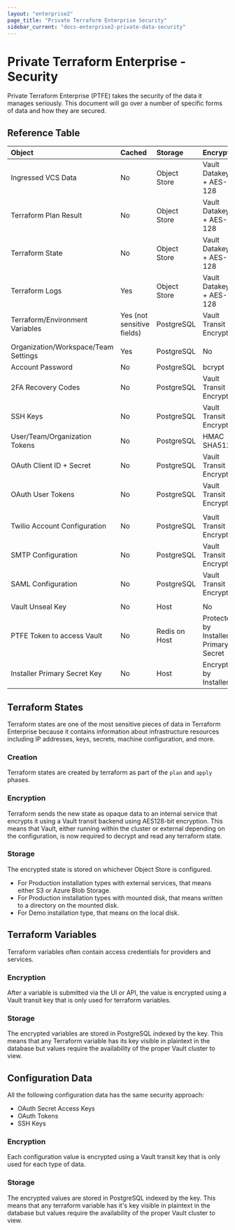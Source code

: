 ```yaml
---
layout: "enterprise2"
page_title: "Private Terraform Enterprise Security"
sidebar_current: "docs-enterprise2-private-data-security"
---
```


# Private Terraform Enterprise - Security

Private Terraform Enterprise (PTFE) takes the security of the data it manages
seriously. This document will go over a number of specific forms of data and how
they are secured.

## Reference Table

| Object                               | Cached                     | Storage       | Encrypted                             |
|:-------------------------------------|:---------------------------|:--------------|:--------------------------------------|
| Ingressed VCS Data                   | No                         | Object Store  | Vault Datakeys + AES-128              |
| Terraform Plan Result                | No                         | Object Store  | Vault Datakeys + AES-128              |
| Terraform State                      | No                         | Object Store  | Vault Datakeys + AES-128              |
| Terraform Logs                       | Yes                        | Object Store  | Vault Datakeys + AES-128              |
| Terraform/Environment Variables      | Yes (not sensitive fields) | PostgreSQL    | Vault Transit Encryption              |
|                                      |                            |               |                                       |
| Organization/Workspace/Team Settings | Yes                        | PostgreSQL    | No                                    |
| Account Password                     | No                         | PostgreSQL    | bcrypt                                |
| 2FA Recovery Codes                   | No                         | PostgreSQL    | Vault Transit Encryption              |
| SSH Keys                             | No                         | PostgreSQL    | Vault Transit Encryption              |
| User/Team/Organization Tokens        | No                         | PostgreSQL    | HMAC SHA512                           |
| OAuth Client ID + Secret             | No                         | PostgreSQL    | Vault Transit Encryption              |
| OAuth User Tokens                    | No                         | PostgreSQL    | Vault Transit Encryption              |
|                                      |                            |               |                                       |
| Twilio Account Configuration         | No                         | PostgreSQL    | Vault Transit Encryption              |
| SMTP Configuration                   | No                         | PostgreSQL    | Vault Transit Encryption              |
| SAML Configuration                   | No                         | PostgreSQL    | Vault Transit Encryption              |
|                                      |                            |               |                                       |
| Vault Unseal Key                     | No                         | Host          | No                                    |
| PTFE Token to access Vault           | No                         | Redis on Host | Protected by Installer Primary Secret |
| Installer Primary Secret Key         | No                         | Host          | Encrypted by Installer                |

## Terraform States

Terraform states are one of the most sensitive pieces of data in Terraform
Enterprise because it contains information about infrastructure resources
including IP addresses, keys, secrets, machine configuration, and more.

### Creation

Terraform states are created by terraform as part of the `plan` and `apply`
phases.

### Encryption

Terraform sends the new state as opaque data to an internal service that encrypts it
using a Vault transit backend using AES128-bit encryption. This means that
Vault, either running within the cluster or external depending on the
configuration, is now required to decrypt and read any terraform state.

### Storage

The encrypted state is stored on whichever Object Store is configured.

* For Production installation types with external services, that means either S3 or Azure Blob Storage.
* For Production installation types with mounted disk, that means written to a directory on the
  mounted disk.
* For Demo installation type, that means on the local disk.

## Terraform Variables

Terraform variables often contain access credentials for providers and services.

### Encryption

After a variable is submitted via the UI or API, the value is encrypted using a
Vault transit key that is only used for terraform variables.

### Storage

The encrypted variables are stored in PostgreSQL indexed by the key. This means
that any Terraform variable has its key visible in plaintext in the database but
values require the availability of the proper Vault cluster to view.

## Configuration Data

All the following configuration data has the same security approach:

* OAuth Secret Access Keys
* OAuth Tokens
* SSH Keys

### Encryption

Each configuration value is encrypted using a Vault transit key that is only
used for each type of data.

### Storage

The encrypted values are stored in PostgreSQL indexed by the key. This means
that any terraform variable has it's key visible in plaintext in the database
but values require the availability of the proper Vault cluster to view.
